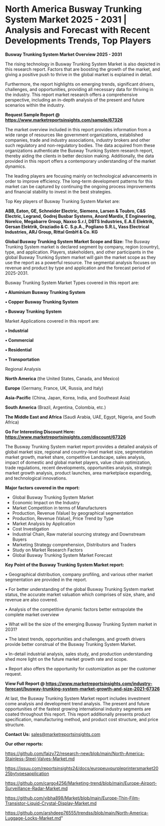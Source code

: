 # North America Busway Trunking System Market 2025 - 2031 | Analysis and Forecast with Recent Developments Trends, Top Players

<Strong> Busway Trunking System Market Overview 2025 - 2031</strong>

The rising technology in Busway Trunking System Market is also depicted in this research report. Factors that are boosting the growth of the market, and giving a positive push to thrive in the global market is explained in detail.

Furthermore, the report highlights on emerging trends, significant drivers, challenges, and opportunities, providing all necessary data for thriving in the industry. This report market research offers a comprehensive perspective, including an in-depth analysis of the present and future scenarios within the industry.

<strong>Request Sample Report @ <a href=https://www.marketreportsinsights.com/sample/67326>https://www.marketreportsinsights.com/sample/67326</a></strong>

The market overview included in this report provides information from a wide range of resources like government organizations, established companies, trade and industry associations, industry brokers and other such regulatory and non-regulatory bodies. The data acquired from these organizations authenticate the Busway Trunking System research report, thereby aiding the clients in better decision making. Additionally, the data provided in this report offers a contemporary understanding of the market dynamics.

The leading players are focusing mainly on technological advancements in order to improve efficiency. The long-term development patterns for this market can be captured by continuing the ongoing process improvements and financial stability to invest in the best strategies.

Top Key players of Busway Trunking System Market are:

<strong>ABB, Eaton, GE, Schneider Electric, Siemens, Larsen & Toubro, C&S Electric, Legrand, Godrej Busbar Systems, Anord Mardix, E Engineering, Norelco, Megabarre Group, Naxso S.r.l, DBTS Industries, E.A.E Elektrik, Gersan Elektrik, Graziadio & C. S.p.A., Pogliano S.R.L, Vass Electrical Industries, ARJ Group, Rittal GmbH & Co. KG</strong>

<strong><b>Global Busway Trunking System Market Scope and Size:</b></strong>
The Busway Trunking System market is declared segment by company, region (country), type, and application. Players, stakeholders, and other participants in the global Busway Trunking System market will gain the market scope as they use the report as a powerful resource. The segmental analysis focuses on revenue and product by type and application and the forecast period of 2025-2031.

Busway Trunking System Market Types covered in this report are:

<strong>• Aluminium Busway Trunking System

• Copper Busway Trunking System

• Busway Trunking System</strong>

Market Applications covered in this report are:

<strong>• Industrial

• Commercial

• Residential

• Transportation</strong> 

Regional Analysis

<strong>North America</strong> (the United States, Canada, and Mexico)

<strong>Europe</strong> (Germany, France, UK, Russia, and Italy)

<strong>Asia-Pacific</strong> (China, Japan, Korea, India, and Southeast Asia)

<strong>South America</strong> (Brazil, Argentina, Colombia, etc.)

<strong>The Middle East and Africa</strong> (Saudi Arabia, UAE, Egypt, Nigeria, and South Africa)

<strong>Go For Interesting Discount Here: <a href=https://www.marketreportsinsights.com/discount/67326>https://www.marketreportsinsights.com/discount/67326</a></strong>

The Busway Trunking System market report provides a detailed analysis of global market size, regional and country-level market size, segmentation market growth, market share, competitive Landscape, sales analysis, impact of domestic and global market players, value chain optimization, trade regulations, recent developments, opportunities analysis, strategic market growth analysis, product launches, area marketplace expanding, and technological innovations.

<strong><b>Major factors covered in the report:</b></strong>
<ul>
  <li>Global Busway Trunking System Market </li>
  <li>Economic Impact on the Industry</li>
  <li>Market Competition in terms of Manufacturers</li>
  <li>Production, Revenue (Value) by geographical segmentation</li>
  <li>Production, Revenue (Value), Price Trend by Type</li>
  <li>Market Analysis by Application</li>
  <li>Cost Investigation</li>
  <li>Industrial Chain, Raw material sourcing strategy and Downstream Buyers</li>
  <li>Marketing Strategy comprehension, Distributors and Traders</li>
  <li>Study on Market Research Factors</li>
  <li>Global Busway Trunking System Market Forecast</li>
</ul>

<strong><b>Key Point of the Busway Trunking System Market report:</b></strong>

• Geographical distribution, company profiling, and various other market segmentation are provided in the report.

• For better understanding of the global Busway Trunking System market status, the accurate market valuation which comprises of size, share, and revenue are also covered.

• Analysis of the competitive dynamic factors better extrapolate the complete market overview

• What will be the size of the emerging Busway Trunking System market in 2031?

• The latest trends, opportunities and challenges, and growth drivers provide better construal of the Busway Trunking System Market.

• In-detail industrial analysis, sales study, and production understanding shed more light on the future market growth rate and scope.

• Report also offers the opportunity for customization as per the customer request.

<strong><b>View Full Report @ <a href=https://www.marketreportsinsights.com/industry-forecast/busway-trunking-system-market-growth-and-size-2021-67326>https://www.marketreportsinsights.com/industry-forecast/busway-trunking-system-market-growth-and-size-2021-67326</a></b></strong>


At last, the Busway Trunking System Market report includes investment come analysis and development trend analysis. The present and future opportunities of the fastest growing international industry segments are coated throughout this report. This report additionally presents product specification, manufacturing method, and product cost structure, and price structure.

<strong>Contact Us:</strong>
sales@marketreportsinsights.com

<strong>Our other reports:</strong>

<a href=https://github.com/faizy72/research-new/blob/main/North-America-Stainless-Steel-Valves-Market.md>https://github.com/faizy72/research-new/blob/main/North-America-Stainless-Steel-Valves-Market.md</a>

<a href=https://issuu.com/reportsinsights24/docs/europeuvpurpleprintersmarket2025bytypesapplication>https://issuu.com/reportsinsights24/docs/europeuvpurpleprintersmarket2025bytypesapplication</a>

<a href=https://github.com/cargo4256/Marketing-trend/blob/main/Europe-Airport-Surveillance-Radar-Market.md>https://github.com/cargo4256/Marketing-trend/blob/main/Europe-Airport-Surveillance-Radar-Market.md</a>

<a href=https://github.com/vibha898/Market/blob/main/Europe-Thin-Film-Transistor-Liquid-Crystal-Display-Market.md>https://github.com/vibha898/Market/blob/main/Europe-Thin-Film-Transistor-Liquid-Crystal-Display-Market.md</a>

<a href=https://github.com/arshdeep76555/trendss/blob/main/North-America-Luggage-Locks-Market.md>https://github.com/arshdeep76555/trendss/blob/main/North-America-Luggage-Locks-Market.md</a>"
